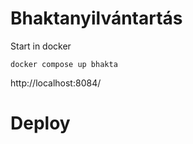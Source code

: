 # Bhaktanyilvántartás

Start in docker

```
docker compose up bhakta
```

http://localhost:8084/

# Deploy
